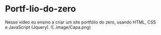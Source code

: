 # Portf-lio-do-zero
Nesse vídeo eu ensino a criar um site portfólio do zero, usando HTML, CSS e JavaScript (Jquery).
!(..image/Capa.png)
